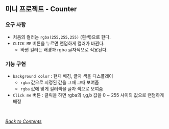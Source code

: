 ## 미니 프로젝트 - Counter


### 요구 사항
- 처음의 컬러는 `rgba(255,255,255)` (흰색)으로 한다.
- `CLICK ME` 버튼을 누르면 랜덤하게 컬러가 바뀐다.
    - 바뀐 컬러는 배경과 rgba 글자색으로 적용된다.

### 기능 구현
- `background color` : 현재 배경, 글자 색을 디스플레이
    - `rgba` 값으로 지정된 값을 그때 그때 보여줌
    - `rgba` 값에 맞게 컬러색을 글자 색으로 보여줌
- `Click me` 버튼 : 클릭을 하면 rgba의 r,g,b 값을 0 ~ 255 사이의 값으로 랜덤하게 배정


<br>

[*Back to Contents*](../README.md)
